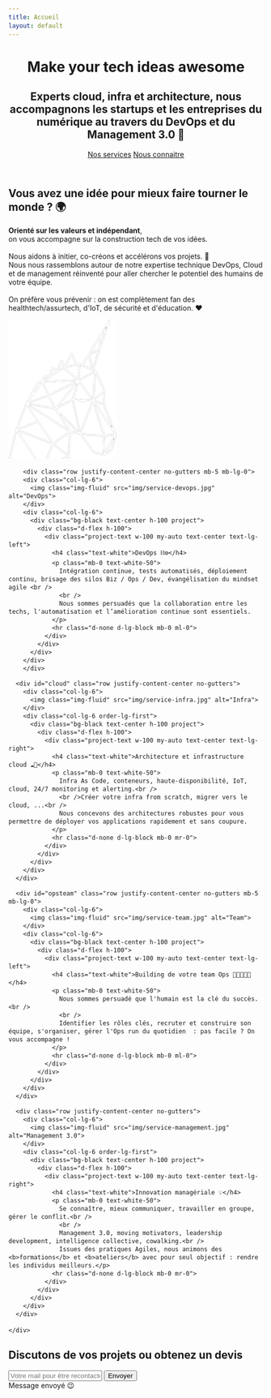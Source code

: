 ```yaml
---
title: Accueil
layout: default
---
```


<!-- Header -->
<header class="masthead">
<div class="container d-flex h-100 align-items-center">
  <div class="mx-auto text-center">
    <h1 class="mx-auto my-0 text-uppercase">Make your tech ideas awesome</h1>
    <h2 class="text-white-50 mx-auto mt-2 mb-5">Experts cloud, infra et architecture, nous accompagnons les startups et les entreprises du numérique au travers du DevOps et du Management 3.0 🚀</h2>
    <a href="#devops" class="btn btn-primary btn-fix m-2 js-scroll-trigger"><i class="fas fa-code fa-lg"></i> Nos services</a>    
    <a href="#about" class="btn btn-primary btn-fix m-2 js-scroll-trigger"><i class="fas fa-users fa-lg"></i> Nous connaitre️</a>
  </div>
</div>
</header>

<!-- About Section -->
<section id="about" class="about-section text-center">
<div class="container">
  <div class="row">
    <div class="col-lg-8 mx-auto">
      <h2 class="text-white mb-4">Vous avez une idée pour mieux faire tourner le monde ? 🌍</h2>
      <p class="text-white-50">
        <b>Orienté sur les valeurs et indépendant</b>,<br />on vous accompagne sur la construction tech de vos idées.<br />
        <br />
        Nous aidons à initier, co-créons et accélérons vos projets. 🚀<br />
        Nous nous rassemblons autour de notre expertise technique DevOps, Cloud<br />et de management réinventé pour aller chercher le potentiel des humains de votre équipe.<br />
        <br />
        On préfère vous prévenir : on est complètement fan
        des healthtech/assurtech, d'IoT, de sécurité et d'éducation. ❤️
      </p>
    </div>
  </div>
  <img src="img/myunicorn.png" class="img-fluid" alt="Startup tech unicorn">
</div>
</section>

<!-- Les projets -->
<section id="devops" class="projects-section bg-light">
	<div class="container">

<!-- Devops -->
		<div class="row justify-content-center no-gutters mb-5 mb-lg-0">
		<div class="col-lg-6">
		  <img class="img-fluid" src="img/service-devops.jpg" alt="DevOps">
		</div>
		<div class="col-lg-6">
		  <div class="bg-black text-center h-100 project">
		    <div class="d-flex h-100">
		      <div class="project-text w-100 my-auto text-center text-lg-left">
		        <h4 class="text-white">DevOps ⛓️⚙️</h4>
		        <p class="mb-0 text-white-50">
		          Intégration continue, tests automatisés, déploiement continu, brisage des silos Biz / Ops / Dev, évangélisation du mindset agile <br />
		          <br />
		          Nous sommes persuadés que la collaboration entre les techs, l'automatisation et l’amélioration continue sont essentiels.
		        </p>
		        <hr class="d-none d-lg-block mb-0 ml-0">
		      </div>
		    </div>
		  </div>
		</div>
		</div>

<!-- Cloud -->
	  <div id="cloud" class="row justify-content-center no-gutters">
	    <div class="col-lg-6">
	      <img class="img-fluid" src="img/service-infra.jpg" alt="Infra">
	    </div>
	    <div class="col-lg-6 order-lg-first">
	      <div class="bg-black text-center h-100 project">
	        <div class="d-flex h-100">
	          <div class="project-text w-100 my-auto text-center text-lg-right">
	            <h4 class="text-white">Architecture et infrastructure cloud ☁️🎯</h4>
	            <p class="mb-0 text-white-50">
	              Infra As Code, conteneurs, haute-disponibilité, IoT, cloud, 24/7 monitoring et alerting.<br />
	              <br />Créer votre infra from scratch, migrer vers le cloud, ...<br />
	              Nous concevons des architectures robustes pour vous permettre de déployer vos applications rapidement et sans coupure.
	            </p>
	            <hr class="d-none d-lg-block mb-0 mr-0">
	          </div>
	        </div>
	      </div>
	    </div>
	  </div>

<!-- Ops team -->
	  <div id="opsteam" class="row justify-content-center no-gutters mb-5 mb-lg-0">
	    <div class="col-lg-6">
	      <img class="img-fluid" src="img/service-team.jpg" alt="Team">
	    </div>
	    <div class="col-lg-6">
	      <div class="bg-black text-center h-100 project">
	        <div class="d-flex h-100">
	          <div class="project-text w-100 my-auto text-center text-lg-left">
	            <h4 class="text-white">Building de votre team Ops 👨‍👩‍👧‍👦🏅</h4>
	            <p class="mb-0 text-white-50">
	              Nous sommes persuadé que l'humain est la clé du succès.<br />
	              <br />
	              Identifier les rôles clés, recruter et construire son équipe, s'organiser, gérer l'Ops run du quotidien  : pas facile ? On vous accompagne !
	            </p>
	            <hr class="d-none d-lg-block mb-0 ml-0">
	          </div>
	        </div>
	      </div>
	    </div>
	  </div>

<!-- Management 3.0 -->
	  <div class="row justify-content-center no-gutters">
	    <div class="col-lg-6">
	      <img class="img-fluid" src="img/service-management.jpg" alt="Management 3.0">
	    </div>
	    <div class="col-lg-6 order-lg-first">
	      <div class="bg-black text-center h-100 project">
	        <div class="d-flex h-100">
	          <div class="project-text w-100 my-auto text-center text-lg-right">
	            <h4 class="text-white">Innovation managériale 💡</h4>
	            <p class="mb-0 text-white-50">
	              Se connaître, mieux communiquer, travailler en groupe, gérer le conflit.<br />
	              <br />
	              Management 3.0, moving motivators, leadership development, intelligence collective, cowalking.<br />
	              Issues des pratiques Agiles, nous animons des <b>formations</b> et <b>ateliers</b> avec pour seul objectif : rendre les individus meilleurs.</p>
	            <hr class="d-none d-lg-block mb-0 mr-0">
	          </div>
	        </div>
	      </div>
	    </div>
	  </div>

	</div>
</section>

<!-- Signup Section -->
<section id="signup" class="signup-section">
<div class="container">
  <div class="row">
    <div class="col-md-10 col-lg-8 mx-auto text-center">
      <i class="far fa-paper-plane fa-2x mb-2 text-white"></i>
      <h2 class="text-white mb-5">Discutons de vos projets ou obtenez un devis</h2>
      <form class="form-inline d-flex" id="contactForm">
        <input type="email" class="form-control flex-fill mr-0 mr-sm-2 mb-3 mb-sm-0" id="inputEmail" placeholder="Votre mail pour être recontacté 🗣️" required>
        <button type="submit" class="btn btn-primary mx-auto">Envoyer</button>
      </form>
      <div id="msgSubmit" class="text-white h2 hidden">Message envoyé 😉</div>
    </div>
  </div>
</div>
</section>